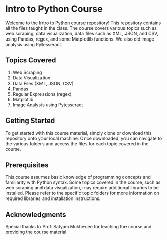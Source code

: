 # Intro to Python Course

Welcome to the Intro to Python course repository! This repository contains all the files taught in the class. The course covers various topics such as web scraping, data visualization, data files such as XML, JSON, and CSV, using Pandas, regex, and some Matplotlib functions. We also did image analysis using Pytesseract.

## Topics Covered
1. Web Scraping
2. Data Visualization
3. Data Files (XML, JSON, CSV)
4. Pandas
5. Regular Expressions (regex)
6. Matplotlib
7. Image Analysis using Pytesseract

## Getting Started
To get started with this course material, simply clone or download this repository onto your local machine. Once downloaded, you can navigate to the various folders and access the files for each topic covered in the course.

## Prerequisites
This course assumes basic knowledge of programming concepts and familiarity with Python syntax. Some topics covered in the course, such as web scraping and data visualization, may require additional libraries to be installed. Please refer to the specific topic folders for more information on required libraries and installation instructions.

## Acknowledgments
Special thanks to Prof. Satyam Mukherjee for teaching the course and providing the course material.